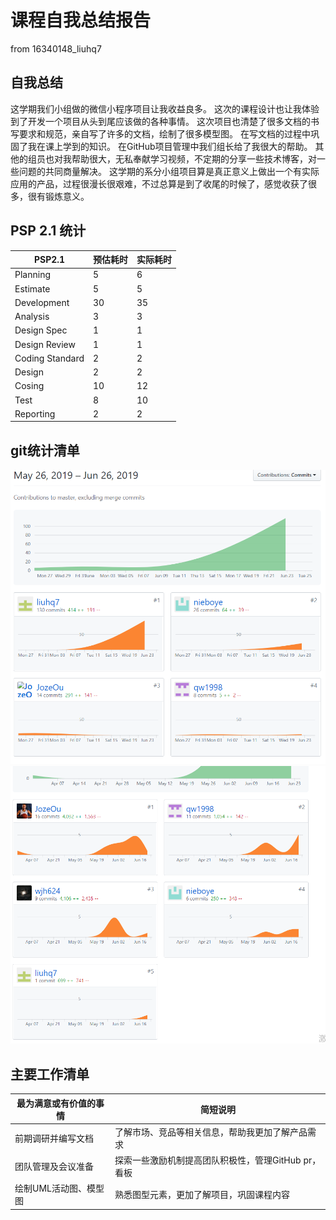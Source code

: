 # 课程自我总结报告
from 16340148_liuhq7
## 自我总结
这学期我们小组做的微信小程序项目让我收益良多。
这次的课程设计也让我体验到了开发一个项目从头到尾应该做的各种事情。
这次项目也清楚了很多文档的书写要求和规范，亲自写了许多的文档，绘制了很多模型图。
在写文档的过程中巩固了我在课上学到的知识。
在GitHub项目管理中我们组长给了我很大的帮助。
其他的组员也对我帮助很大，无私奉献学习视频，不定期的分享一些技术博客，对一些问题的共同商量解决。
这学期的系分小组项目算是真正意义上做出一个有实际应用的产品，过程很漫长很艰难，不过总算是到了收尾的时候了，感觉收获了很多，很有锻炼意义。
## PSP 2.1 统计
| PSP2.1 | 预估耗时 | 实际耗时 |
|-----|-----|-----|
| Planning | 5 | 6 |
| Estimate | 5 | 5 |
| Development | 30 | 35 |
| Analysis | 3 | 3 |
| Design Spec | 1 | 1 |
| Design Review | 1 | 1 |
| Coding Standard | 2 | 2 |
| Design | 2 | 2 |
| Cosing | 10 | 12 |
| Test | 8 | 10 |
| Reporting | 2 | 2 |
## git统计清单
![](images/p1.png)
![](images/p2.png)
## 主要工作清单
| 最为满意或有价值的事情 | 简短说明 |
|-----|-----|
| 前期调研并编写文档 | 了解市场、竞品等相关信息，帮助我更加了解产品需求 |
| 团队管理及会议准备 | 探索一些激励机制提高团队积极性，管理GitHub pr，看板 |
| 绘制UML活动图、模型图 | 熟悉图型元素，更加了解项目，巩固课程内容 |
